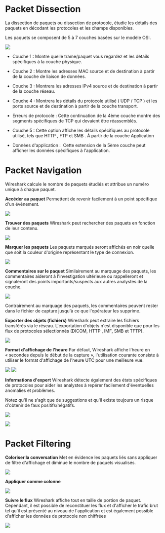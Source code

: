 # Packet Dissection
La dissection de paquets ou dissection de protocole, étudie les détails des paquets en décodant les protocoles et les champs disponibles.

Les paquets se composent de 5 à 7 couches basées sur le modèle OSI.

![](../Images/couches.png)

- Couche 1 : Montre quelle trame/paquet vous regardez et les détails spécifiques à la couche physique.

- Couche 2 : Montre les adresses MAC source et de destination à partir de la couche de liaison de données.

- Couche 3 : Montrera les adresses IPv4 source et de destination à partir de la couche réseau.

- Couche 4 : Montrera les détails du protocole utilisé ( UDP / TCP ) et les ports source et de destination à partir de la couche transport.

- Erreurs de protocole : Cette continuation de la 4ème couche montre des segments spécifiques de TCP qui devaient être réassemblés.

- Couche 5 : Cette option affiche les détails spécifiques au protocole utilisé, tels que HTTP , FTP et SMB . À partir de la couche Application

- Données d'application :  Cette extension de la 5ème couche peut afficher les données spécifiques à l'application.


# Packet Navigation
Wireshark calcule le nombre de paquets étudiés et attribue un numéro unique à chaque paquet.

**Accéder au paquet**
Permettent de revenir facilement à un point spécifique d'un événement.

![](../Images/gotopacket.png)

**Trouver des paquets**
Wireshark peut rechercher des paquets en fonction de leur contenu.

![](../Images/findpacket.png)

**Marquer les paquets**
Les paquets marqués seront affichés en noir quelle que soit la couleur d'origine représentant le type de connexion.

![](../Images/markpacket.png)

**Commentaires sur le paquet**
Similairement au marquage des paquets, les commentaires aideront à l'investigation ultérieure ou rappelleront et signaleront des points importants/suspects aux autres analystes de la couche.

![](../Images/commentpacket.png)

Contrairement au marquage des paquets, les commentaires peuvent rester dans le fichier de capture jusqu'à ce que l'opérateur les supprime.

**Exporter des objets (fichiers)**
Wireshark peut extraire les fichiers transférés via le réseau. L'exportation d'objets n'est disponible que pour les flux de protocoles sélectionnés (DICOM, HTTP , IMF, SMB et TFTP).

![](../Images/exportobject.png)


**Format d'affichage de l'heure**
Par défaut, Wireshark affiche l'heure en « secondes depuis le début de la capture », l'utilisation courante consiste à utiliser le format d'affichage de l'heure UTC pour une meilleure vue.

![](../Images/time1.png)
![](../Images/time2.png)

**Informations d'expert**
Wireshark détecte également des états spécifiques de protocoles pour aider les analystes à repérer facilement d'éventuelles anomalies et problèmes.
 
Notez qu'il ne s'agit que de suggestions et qu'il existe toujours un risque d'obtenir de faux positifs/négatifs. 

![](../Images/Informationsexpert.png)

![](../Images/Informationsexpert2.png)

# Packet Filtering

**Coloriser la conversation**
Met en évidence les paquets liés sans appliquer de filtre d'affichage et diminue le nombre de paquets visualisés.

![](../Images/color.png)

**Appliquer comme colonne**

![](../Images/colonne.png)


**Suivre le flux**
Wireshark affiche tout en taille de portion de paquet. Cependant, il est possible de reconstituer les flux et d'afficher le trafic brut tel qu'il est présenté au niveau de l'application et est également possible d'afficher les données de protocole non chiffrées

![](../Images/follow.png)